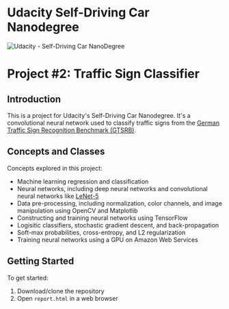 # Udacity Self-Driving Car Nanodegree
![Udacity - Self-Driving Car NanoDegree](https://s3.amazonaws.com/udacity-sdc/github/shield-carnd.svg)
# Project #2: Traffic Sign Classifier

## Introduction
This is a project for Udacity's Self-Driving Car Nanodegree. It's a convolutional neural network used to classify traffic signs from the [German Traffic Sign Recognition Benchmark (GTSRB)](http://benchmark.ini.rub.de/).
## Concepts and Classes
Concepts explored in this project:

  - Machine learning regression and classification
  - Neural networks, including deep neural networks and convolutional neural networks like [LeNet-5](http://yann.lecun.com/exdb/lenet/)
  - Data pre-processing, including normalization, color channels, and image manipulation using OpenCV and Matplotlib
  - Constructing and training neural networks using TensorFlow
  - Logisitic classifiers, stochastic gradient descent, and back-propagation
  - Soft-max probabilities, cross-entropy, and L2 regularization
  - Training neural networks using a GPU on Amazon Web Services
  
## Getting Started
To get started:

1. Download/clone the repository
2. Open ```report.html``` in a web browser

